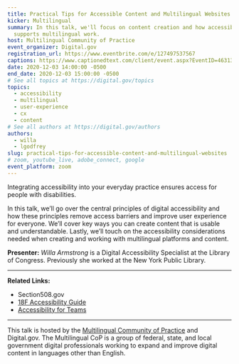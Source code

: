 ```yaml
---
title: Practical Tips for Accessible Content and Multilingual Websites
kicker: Multilingual
summary: In this talk, we'll focus on content creation and how accessibility
  supports multilingual work.
host: Multilingual Community of Practice
event_organizer: Digital.gov
registration_url: https://www.eventbrite.com/e/127497537567
captions: https://www.captionedtext.com/client/event.aspx?EventID=4631322&CustomerID=321
date: 2020-12-03 14:00:00 -0500
end_date: 2020-12-03 15:00:00 -0500
# See all topics at https://digital.gov/topics
topics:
  - accessibility
  - multilingual
  - user-experience
  - cx
  - content
# See all authors at https://digital.gov/authors
authors:
  - willa
  - lgodfrey
slug: practical-tips-for-accessible-content-and-multilingual-websites
# zoom, youtube_live, adobe_connect, google
event_platform: zoom
---
```

Integrating accessibility into your everyday practice ensures access for people with disabilities. 

In this talk, we’ll go over the central principles of digital accessibility and how these principles remove access barriers and improve user experience for everyone. We’ll cover key ways you can create content that is usable and understandable. Lastly, we’ll touch on the accessibility considerations needed when creating and working with multilingual platforms and content.

**Presenter:** *Willa Armstrong* is a Digital Accessibility Specialist at the Library of Congress. Previously she worked at the New York Public Library.

---

**Related Links:**

* Section508.gov
* [18F Accessibility Guide](https://accessibility.18f.gov/)
* [Accessibility for Teams](https://accessibility.digital.gov/)

---

This talk is hosted by the [Multilingual Community of Practice](https://digital.gov/communities/multilingual/) and Digital.gov. The Multilingual CoP is a group of federal, state, and local government digital professionals working to expand and improve digital content in languages other than English.
